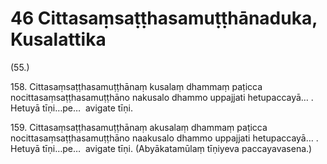 

# 46 Cittasaṃsaṭṭhasamuṭṭhānaduka, Kusalattika


(55.)

158\. Cittasaṃsaṭṭhasamuṭṭhānaṃ kusalaṃ dhammaṃ paṭicca nocittasaṃsaṭṭhasamuṭṭhāno nakusalo dhammo uppajjati hetupaccayā… . Hetuyā tīṇi…pe…  avigate tīṇi.

159\. Cittasaṃsaṭṭhasamuṭṭhānaṃ akusalaṃ dhammaṃ paṭicca nocittasaṃsaṭṭhasamuṭṭhāno naakusalo dhammo uppajjati hetupaccayā… . Hetuyā tīṇi…pe…  avigate tīṇi. (Abyākatamūlaṃ tīṇiyeva paccayavasena.)



